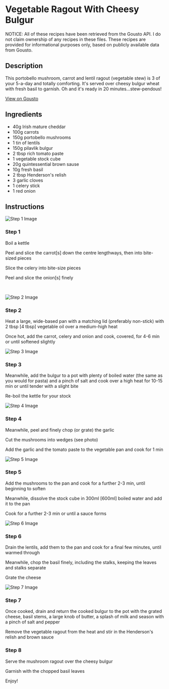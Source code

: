 # Vegetable Ragout With Cheesy Bulgur 

NOTICE: All of these recipes have been retrieved from the Gousto API. I do not claim ownership of any recipes in these files. These recipes are provided for informational purposes only, based on publicly available data from Gousto.

## Description

This portobello mushroom, carrot and lentil ragout (vegetable stew) is 3 of your 5-a-day and totally comforting. It's served over cheesy bulgur wheat with fresh basil to garnish. Oh and it's ready in 20 minutes...stew-pendous! 

[View on Gousto](https://www.gousto.co.uk/recipes/cookbook/vegetable-ragout-with-cheesy-bulgur)

## Ingredients

- 40g Irish mature cheddar
- 100g carrots
- 150g portobello mushrooms
- 1 tin of lentils
- 150g pilavlik bulgur 
- 2 tbsp rich tomato paste
- 1 vegetable stock cube
- 20g quintessential brown sause
- 10g fresh basil
- 2 tbsp Henderson's relish
- 3 garlic cloves
- 1 celery stick
- 1 red onion

## Instructions

![Step 1 Image](https://production-media.gousto.co.uk/cms/recipe-step-image/608.-step-1-x200.jpg)

### Step 1

Boil a kettle


Peel and slice the carrot<span class="text-danger">[s]</span> down the centre lengthways, then into bite-sized pieces


Slice the celery into bite-size pieces


Peel and slice the onion<span class="text-danger">[s]</span> finely


&nbsp;

![Step 2 Image](https://production-media.gousto.co.uk/cms/recipe-step-image/608.-step-2-x200.jpg)

### Step 2

Heat a large, wide-based pan with a matching lid (preferably non-stick) with 2 tbsp <span class="text-danger">[4 tbsp]</span> vegetable oil over a medium-high heat


Once hot, add the carrot, celery and onion and cook, covered, for 4-6 min or until softened slightly

![Step 3 Image](https://production-media.gousto.co.uk/cms/recipe-step-image/608.-step-3-x200.jpg)

### Step 3

Meanwhile, add the bulgur to a pot with plenty of boiled water (the same as you would for pasta) and a pinch of salt and cook over a high heat for 10-15 min or until tender with a slight bite


Re-boil the kettle for your stock

![Step 4 Image](https://production-media.gousto.co.uk/cms/recipe-step-image/608.-step-4-x200.jpg)

### Step 4

Meanwhile, peel and finely chop (or grate) the garlic


Cut the mushrooms into wedges (see photo)


Add the garlic and the tomato paste to the vegetable pan and cook for 1 min

![Step 5 Image](https://production-media.gousto.co.uk/cms/recipe-step-image/608.-step-5-x200.jpg)

### Step 5

Add the mushrooms to the pan and cook for a further 2-3 min,&nbsp;until beginning to soften


Meanwhile, dissolve the stock cube in 300ml <span class="text-danger">[600ml]</span> boiled water and add it to the pan


Cook for a further 2-3 min or until a sauce forms

![Step 6 Image](https://production-media.gousto.co.uk/cms/recipe-step-image/608.-step-6-x200.jpg)

### Step 6

Drain the lentils, add them to the pan and cook for a final few minutes, until warmed through


Meanwhile, chop the basil finely, including the stalks, keeping the leaves and stalks separate


Grate the cheese

![Step 7 Image](https://production-media.gousto.co.uk/cms/recipe-step-image/608.-step-7-x200.jpg)

### Step 7

Once cooked, drain and return the cooked bulgur to the pot with the grated cheese, basil stems, a large knob of butter, a splash of milk and season with a pinch of salt and pepper


Remove the vegetable ragout from the heat and stir in the Henderson's relish and brown sauce

### Step 8

Serve&nbsp;the mushroom ragout over the cheesy bulgur


Garnish with the chopped basil leaves


Enjoy!

